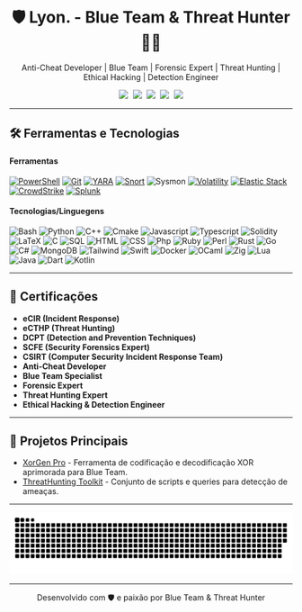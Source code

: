 <!-- Título -->
<h1 align="center" title="Bem-vindo ao meu perfil 👋">🛡️ Lyon. - Blue Team & Threat Hunter 🕵️‍♂️</h1>

<!-- Descrição Profissional -->
<p align="center">
Anti-Cheat Developer | Blue Team | Forensic Expert | Threat Hunting | Ethical Hacking | Detection Engineer
</p>

<!-- Contato e Redes Sociais -->
<p align="center">
   <kbd>
  <a href="#" title="E-mail"><img src="https://img.shields.io/badge/Email-0078D4?style=flat&logo=microsoft-outlook&logoColor=white" /></a>
  <a href="#" title="LinkedIn"><img src="https://img.shields.io/badge/LinkedIn-0072b1?style=flat&logo=linkedin&logoColor=white" /></a>
  <a href="#" title="Twitter"><img src="https://img.shields.io/badge/Twitter-1DA1F2?style=flat&logo=twitter&logoColor=white" /></a>
  <a href="#" title="GitHub"><img src="https://img.shields.io/badge/GitHub-333333?style=flat&logo=github&logoColor=white" /></a>
  <a href="#" title="Mastodon"><img src="https://img.shields.io/badge/Mastodon-6364FF?style=flat&logo=mastodon&logoColor=white" /></a>
  </kbd>
</p>

---

## 🛠️ Ferramentas e Tecnologias

#### **Ferramentas** 
[![PowerShell](https://img.shields.io/badge/-PowerShell-5391FE?style=flat&logo=powershell&logoColor=white)](https://docs.microsoft.com/en-us/powershell/)
[![Git](https://img.shields.io/badge/-Git-F05032?style=flat&logo=git&logoColor=white)](https://git-scm.com/) 
[![YARA](https://img.shields.io/badge/-YARA-000000?style=flat&logo=yara&logoColor=white)](https://virustotal.github.io/yara/) 
[![Snort](https://img.shields.io/badge/-Snort-800000?style=flat&logo=snort&logoColor=white)](https://www.snort.org/)
![Sysmon](https://img.shields.io/badge/-Sysmon-0078D4?style=flat&logo=microsoft&logoColor=white)
[![Volatility](https://img.shields.io/badge/-Volatility-2A3B4D?style=flat)](https://www.volatilityfoundation.org/)
[![Elastic Stack](https://img.shields.io/badge/-Elastic_Stack-005571?style=flat&logo=elastic&logoColor=white)](https://www.elastic.co/elastic-stack/)
[![CrowdStrike](https://img.shields.io/badge/-CrowdStrike-F80000?style=flat&logo=crowdstrike&logoColor=white)](https://www.crowdstrike.com/)
[![Splunk](https://img.shields.io/badge/-Splunk-000000?style=flat&logo=splunk&logoColor=white)](https://www.splunk.com/)

#### **Tecnologias/Linguegens** 
![Bash](https://img.shields.io/badge/bash-4eaa25.svg?style=for-the-badge&logo=gnubash&logoColor=white)
![Python](https://img.shields.io/badge/python-3670a0?style=for-the-badge&logo=python&logoColor=white)
![C++](https://img.shields.io/badge/c++-00599c.svg?style=for-the-badge&logo=c%2B%2B&logoColor=white)
![Cmake](https://img.shields.io/badge/cmake-01489d.svg?style=for-the-badge&logo=cmake&logoColor=white)
![Javascript](https://img.shields.io/badge/javascript-f7df1e.svg?style=for-the-badge&logo=javascript&logoColor=white)
![Typescript](https://img.shields.io/badge/typescript-3178c6.svg?style=for-the-badge&logo=typescript&logoColor=white)
![Solidity](https://img.shields.io/badge/solidity-363636.svg?style=for-the-badge&logo=Solidity&logoColor=white)
![LaTeX](https://img.shields.io/badge/latex-008080.svg?style=for-the-badge&logo=latex&logoColor=white)
![C](https://img.shields.io/badge/c-a8b9cc.svg?style=for-the-badge&logo=c&logoColor=white)
![SQL](https://img.shields.io/badge/sql-F29111.svg?style=for-the-badge&logo=mysql&logoColor=white)
![HTML](https://img.shields.io/badge/html5-e34f26.svg?style=for-the-badge&logo=html5&logoColor=white)
![CSS](https://img.shields.io/badge/css3-1572b6.svg?style=for-the-badge&logo=css3&logoColor=white)
![Php](https://img.shields.io/badge/php-777bb4.svg?style=for-the-badge&logo=php&logoColor=white)
![Ruby](https://img.shields.io/badge/ruby-cc342d.svg?style=for-the-badge&logo=ruby&logoColor=white)
![Perl](https://img.shields.io/badge/perl-39457e.svg?style=for-the-badge&logo=perl&logoColor=white)
![Rust](https://img.shields.io/badge/rust-281C1C.svg?style=for-the-badge&logo=rust&logoColor=white)
![Go](https://img.shields.io/badge/go-00add8.svg?style=for-the-badge&logo=go&logoColor=white)
![C#](https://img.shields.io/badge/c%23-800080.svg?style=for-the-badge&logo=csharp&logoColor=white)
![MongoDB](https://img.shields.io/badge/mongodb-449a45.svg?style=for-the-badge&logo=MongoDB&logoColor=white)
![Tailwind](https://img.shields.io/badge/tailwind-06b6d4.svg?style=for-the-badge&logo=tailwindcss&logoColor=white)
![Swift](https://img.shields.io/badge/swift-f05138.svg?style=for-the-badge&logo=swift&logoColor=white)
![Docker](https://img.shields.io/badge/docker-2496ed.svg?style=for-the-badge&logo=docker&logoColor=white)
![OCaml](https://img.shields.io/badge/ocaml-f18b02.svg?style=for-the-badge&logo=ocaml&logoColor=white)
![Zig](https://img.shields.io/badge/zig-F7A41D?style=for-the-badge&logo=zig&logoColor=white)
![Lua](https://img.shields.io/badge/lua-2c2d72.svg?style=for-the-badge&logo=lua&logoColor=white)
![Java](https://img.shields.io/badge/java-%23ED8B00.svg?style=for-the-badge&logo=java&logoColor=white)
![Dart](https://img.shields.io/badge/dart-0175c2.svg?style=for-the-badge&logo=dart&logoColor=white)
![Kotlin](https://img.shields.io/badge/kotlin-7f52ff.svg?style=for-the-badge&logo=kotlin&logoColor=white)

---

## 🏅 Certificações

- **eCIR (Incident Response)**
- **eCTHP (Threat Hunting)**
- **DCPT (Detection and Prevention Techniques)**
- **SCFE (Security Forensics Expert)**
- **CSIRT (Computer Security Incident Response Team)**
- **Anti-Cheat Developer**
- **Blue Team Specialist**
- **Forensic Expert**
- **Threat Hunting Expert**
- **Ethical Hacking & Detection Engineer**

---


## 📝 Projetos Principais

- [XorGen Pro](https://github.com/seu-usuario/xorgen-pro) - Ferramenta de codificação e decodificação XOR aprimorada para Blue Team.
- [ThreatHunting Toolkit](https://github.com/seu-usuario/threathunting-toolkit) - Conjunto de scripts e queries para detecção de ameaças.

---

</p>
</details>

<!-- Snek -->   
<p align="center">
<a href="https://gitstar-ranking.com/Lissy93" title="Snek 🐍"><img width="950" src="https://raw.githubusercontent.com/Lissy93/Lissy93/master/assets/github-snake.svg" /></a>
</p>
</details>

---

<p align="center">
  Desenvolvido com 🛡️ e paixão por Blue Team & Threat Hunter
</p>
